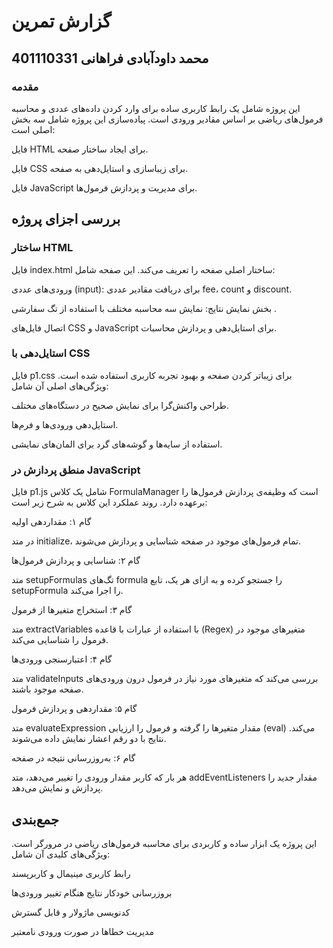 # گزارش تمرین
## محمد داودآبادی فراهانی 401110331
### مقدمه

این پروژه شامل یک رابط کاربری ساده برای وارد کردن داده‌های عددی و محاسبه فرمول‌های ریاضی بر اساس مقادیر ورودی است. پیاده‌سازی این پروژه شامل سه بخش اصلی است:

فایل HTML برای ایجاد ساختار صفحه.

فایل CSS برای زیباسازی و استایل‌دهی به صفحه.

فایل JavaScript برای مدیریت و پردازش فرمول‌ها.

## بررسی اجزای پروژه

### ساختار HTML

فایل index.html ساختار اصلی صفحه را تعریف می‌کند. این صفحه شامل:

ورودی‌های عددی (input): برای دریافت مقادیر عددی fee، count و discount.

بخش نمایش نتایج: نمایش سه محاسبه مختلف با استفاده از تگ سفارشی <formula>.

اتصال فایل‌های CSS و JavaScript برای استایل‌دهی و پردازش محاسبات.

### استایل‌دهی با CSS

فایل p1.css برای زیباتر کردن صفحه و بهبود تجربه کاربری استفاده شده است. ویژگی‌های اصلی آن شامل:

طراحی واکنش‌گرا برای نمایش صحیح در دستگاه‌های مختلف.

استایل‌دهی ورودی‌ها و فرم‌ها.

استفاده از سایه‌ها و گوشه‌های گرد برای المان‌های نمایشی.

### منطق پردازش در JavaScript

فایل p1.js شامل یک کلاس FormulaManager است که وظیفه‌ی پردازش فرمول‌ها را برعهده دارد. روند عملکرد این کلاس به شرح زیر است:

گام ۱: مقداردهی اولیه

در متد initialize، تمام فرمول‌های موجود در صفحه شناسایی و پردازش می‌شوند.

گام ۲: شناسایی و پردازش فرمول‌ها

متد setupFormulas تگ‌های formula را جستجو کرده و به ازای هر یک، تابع setupFormula را اجرا می‌کند.

گام ۳: استخراج متغیرها از فرمول

متد extractVariables با استفاده از عبارات با قاعده (Regex) متغیرهای موجود در فرمول را شناسایی می‌کند.

گام ۴: اعتبارسنجی ورودی‌ها

متد validateInputs بررسی می‌کند که متغیرهای مورد نیاز در فرمول درون ورودی‌های صفحه موجود باشند.

گام ۵: مقداردهی و پردازش فرمول

متد evaluateExpression مقدار متغیرها را گرفته و فرمول را ارزیابی (eval) می‌کند. نتایج با دو رقم اعشار نمایش داده می‌شوند.

گام ۶: به‌روزرسانی نتیجه در صفحه

هر بار که کاربر مقدار ورودی را تغییر می‌دهد، متد addEventListeners مقدار جدید را پردازش و نمایش می‌دهد.

## جمع‌بندی

این پروژه یک ابزار ساده و کاربردی برای محاسبه فرمول‌های ریاضی در مرورگر است. ویژگی‌های کلیدی آن شامل:

رابط کاربری مینیمال و کاربرپسند

بروزرسانی خودکار نتایج هنگام تغییر ورودی‌ها

کدنویسی ماژولار و قابل گسترش

مدیریت خطاها در صورت ورودی نامعتبر

